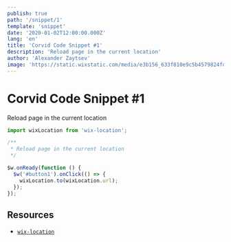 ```yaml
---
publish: true
path: '/snippet/1'
template: 'snippet'
date: '2020-01-02T12:00:00.000Z'
lang: 'en'
title: 'Corvid Code Snippet #1'
description: 'Reload page in the current location'
author: 'Alexander Zaytsev'
image: 'https://static.wixstatic.com/media/e3b156_633f810e9c5b4579824fdbcbe83bbda5~mv2.png'
---
```


# Corvid Code Snippet #1

Reload page in the current location

```js
import wixLocation from 'wix-location';

/**
 * Reload page in the current location
 */

$w.onReady(function () {
  $w('#button1').onClick(() => {
    wixLocation.to(wixLocation.url);
  });
});
```

## Resources

- [`wix-location`](https://www.wix.com/corvid/reference/wix-location.html)
